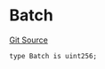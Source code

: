 # Batch
[Git Source](https://github.com/lidofinance/community-staking-module/blob/49f6937ff74cffecb74206f771c12be0e9e28448/src/lib/QueueLib.sol)


```solidity
type Batch is uint256;
```

